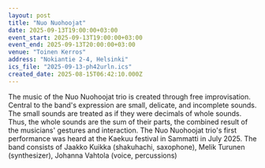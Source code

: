 ```yaml
---
layout: post
title: "Nuo Nuohoojat"
date: 2025-09-13T19:00:00+03:00
event_start: 2025-09-13T19:00:00+03:00
event_end: 2025-09-13T20:00:00+03:00
venue: "Toinen Kerros"
address: "Nokiantie 2-4, Helsinki"
ics_file: "2025-09-13-ph42urln.ics"
created_date: 2025-08-15T06:42:10.000Z
---
```


The music of the Nuo Nuohoojat trio is created through free improvisation. Central to the band's expression are small, delicate, and incomplete sounds. The small sounds are treated as if they were decimals of whole sounds. Thus, the whole sounds are the sum of their parts, the combined result of the musicians' gestures and interaction. The Nuo Nuohoojat trio's first performance was heard at the Kaekuu festival in Sammatti in July 2025. The band consists of Jaakko Kuikka (shakuhachi, saxophone), Melik Turunen (synthesizer), Johanna Vahtola (voice, percussions)
